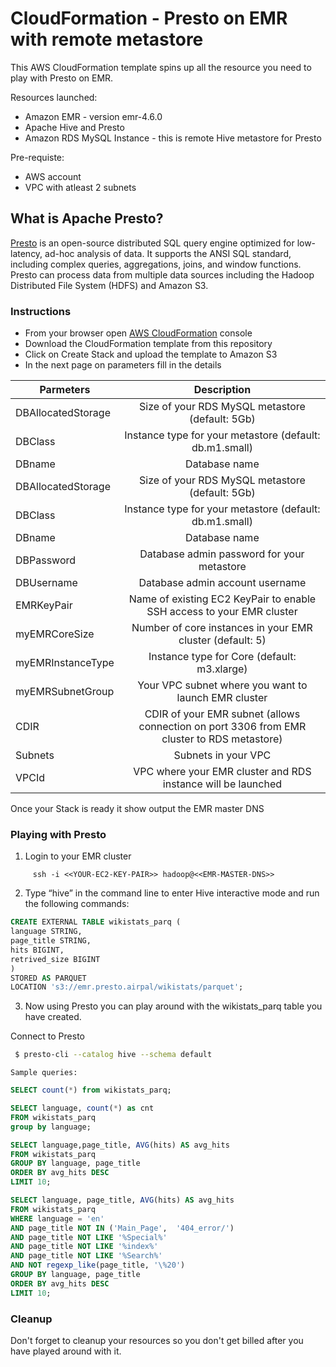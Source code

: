 # CloudFormation - Presto on EMR with remote metastore

This AWS CloudFormation template spins up all the resource you need to play with Presto on EMR.

Resources launched:
  - Amazon EMR - version emr-4.6.0
  - Apache Hive and Presto
  - Amazon RDS MySQL Instance - this is remote Hive metastore for Presto

Pre-requiste:
  - AWS account
  - VPC with atleast 2 subnets

## What is Apache Presto?
[Presto] is an open-source distributed SQL query engine optimized for low-latency, ad-hoc analysis of data. It supports the ANSI SQL standard, including complex queries, aggregations, joins, and window functions. Presto can process data from multiple data sources including the Hadoop Distributed File System (HDFS) and Amazon S3.

### Instructions
 - From your browser open [AWS CloudFormation] console 
 - Download the CloudFormation template from this repository
 - Click on Create Stack and upload the template to Amazon S3  
 - In the next page on parameters fill in the details 
 
| Parmeters        | Description  |
| ------------- |:-------------:| 
| DBAllocatedStorage     | Size of your RDS MySQL metastore (default: 5Gb) | 
| DBClass      | Instance type for your metastore (default: db.m1.small)      |  
| DBname | Database name      |  
| DBAllocatedStorage |  Size of your RDS MySQL metastore (default: 5Gb)| 
| DBClass | Instance type for your metastore (default: db.m1.small)| 
| DBname |  Database name| 
| DBPassword |  Database admin password for your metastore| 
| DBUsername |  Database admin account username| 
| EMRKeyPair |  Name of existing EC2 KeyPair to enable SSH access to your EMR cluster| 
| myEMRCoreSize |  Number of core instances in your EMR cluster (default: 5)| 
| myEMRInstanceType |  Instance type for Core (default: m3.xlarge)| 
| myEMRSubnetGroup | Your VPC subnet where you want to launch EMR cluster | 
| CDIR |  CDIR of your EMR subnet  (allows connection on port 3306 from EMR cluster to RDS metastore)| 
| Subnets | Subnets in your VPC| 
| VPCId |  VPC where your EMR cluster and RDS instance will be launched| 

[Presto]: <https://aws.amazon.com/elasticmapreduce/details/presto/>
[AWS CloudFormation]: <https://console.aws.amazon.com/cloudformation/home>

Once your Stack is ready it show output the EMR master DNS

### Playing with Presto

1. Login to your EMR cluster
```
     ssh -i <<YOUR-EC2-KEY-PAIR>> hadoop@<<EMR-MASTER-DNS>>
```

2. Type “hive” in the command line to enter Hive interactive mode and run the following commands:

```sql
CREATE EXTERNAL TABLE wikistats_parq (
language STRING,
page_title STRING,
hits BIGINT,
retrived_size BIGINT
)
STORED AS PARQUET
LOCATION 's3://emr.presto.airpal/wikistats/parquet';
```

3. Now using Presto you can play around with the wikistats_parq table you have created.

Connect to Presto

```sh
 $ presto-cli --catalog hive --schema default
```

``Sample queries:``

```sql
SELECT count(*) from wikistats_parq;
```

```sql
SELECT language, count(*) as cnt
FROM wikistats_parq
group by language;
```

```sql
SELECT language,page_title, AVG(hits) AS avg_hits
FROM wikistats_parq
GROUP BY language, page_title
ORDER BY avg_hits DESC
LIMIT 10;
```

```sql
SELECT language, page_title, AVG(hits) AS avg_hits
FROM wikistats_parq
WHERE language = 'en'
AND page_title NOT IN ('Main_Page',  '404_error/')
AND page_title NOT LIKE '%Special%'
AND page_title NOT LIKE '%index%'
AND page_title NOT LIKE '%Search%'
AND NOT regexp_like(page_title, '\%20')
GROUP BY language, page_title
ORDER BY avg_hits DESC
LIMIT 10;
```

### Cleanup
Don't forget to cleanup your resources so you don't get billed after you have played around with it.
